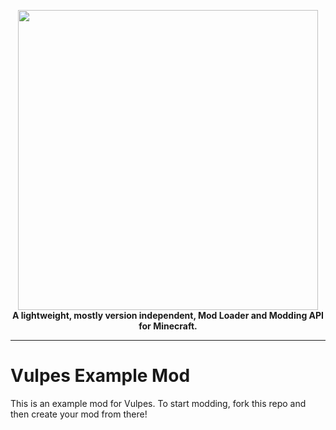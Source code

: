 <p align="center">
    <a href="https://thenounproject.com/icon/fox-head-3974627/"><img src="https://raw.githubusercontent.com/VulpesMC/VulpesLoader/main/vulpes-banner.svg" width="480px"></a><br>
    <strong>A lightweight, mostly version independent, Mod Loader and Modding API for Minecraft.</strong><br>
</p>

---

# Vulpes Example Mod

This is an example mod for Vulpes. To start modding, fork this repo and then create your mod from there!

